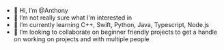- 👋 Hi, I’m @Anthony
- 👀 I’m not really sure what I'm interested in
- 🌱 I’m currently learning C++, Swift, Python, Java, Typescript, Node.js
- 💞️ I’m looking to collaborate on beginner friendly projects to get a handle on working on projects and with multiple people

<!---
Tegshi/Tegshi is a ✨ special ✨ repository because its `README.md` (this file) appears on your GitHub profile.
You can click the Preview link to take a look at your changes.
--->
